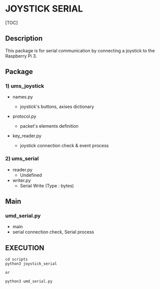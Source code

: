 # JOYSTICK SERIAL

[TOC]

## Description

This package is for serial communication by connecting a joystick to the Raspberry Pi 3.



## Package

### 1) ums_joystick

- names.py

  - joystick's buttons, axises dictionary

- protocol.py

  - packet's elements definition

- key_reader.py

  - joystick connection check & event process

    

### 2) ums_serial

- reader.py
  - Undefined
- writer.py
  - Serial Write (Type : bytes)



## Main

###  umd_serial.py

- main 
- serial connection check, Serial process



## EXECUTION

~~~
cd scripts
python3 joystick_serial

or

python3 umd_serial.py
~~~

